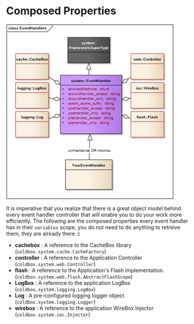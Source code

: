 # Composed Properties

![Event Handlers](../images/EventHandlers.jpg)

It is imperative that you realize that there is a great object model behind every event handler controller that will enable you to do your work more efficiently. The following are the composed properties every event handler has in their <code>variables</code> scope, you do not need to do anything to retreive them, they are already there :)

* **cachebox** : A reference to the CacheBox library (<code>coldbox.system.cache.CacheFactory</code>)
* **controller** : A reference to the Application Controller (<code>coldbox.system.web.Controller</code>)
* **flash** : A reference to the Application's Flash implementation. (<code>coldbox.system.web.flash.AbstractFlashScope</code>)
* **LogBox** : A reference to the application LogBox (<code>coldbox.system.logging.LogBox</code>)
* **Log** : A pre-configured logging logger object (<code>coldbox.system.logging.Logger</code>)
* **wirebox** : A reference to the application WireBox Injector (<code>coldbox.system.ioc.Injector</code>)
